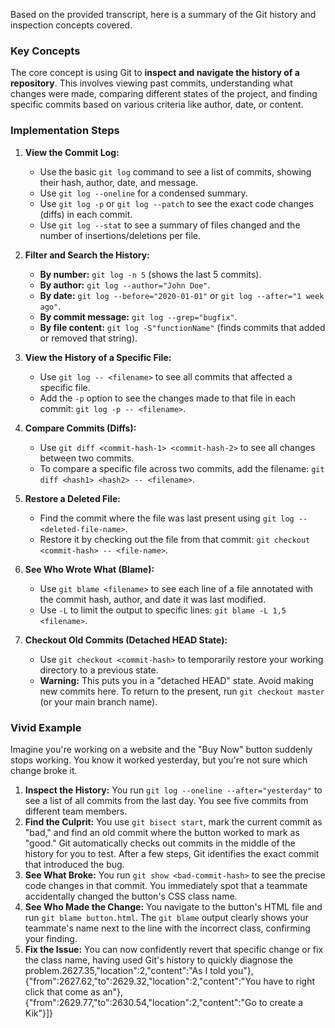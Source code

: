 Based on the provided transcript, here is a summary of the Git history and inspection concepts covered.

### Key Concepts

The core concept is using Git to **inspect and navigate the history of a repository**. This involves viewing past commits, understanding what changes were made, comparing different states of the project, and finding specific commits based on various criteria like author, date, or content.

### Implementation Steps

1.  **View the Commit Log:**
    *   Use the basic `git log` command to see a list of commits, showing their hash, author, date, and message.
    *   Use `git log --oneline` for a condensed summary.
    *   Use `git log -p` or `git log --patch` to see the exact code changes (diffs) in each commit.
    *   Use `git log --stat` to see a summary of files changed and the number of insertions/deletions per file.

2.  **Filter and Search the History:**
    *   **By number:** `git log -n 5` (shows the last 5 commits).
    *   **By author:** `git log --author="John Doe"`.
    *   **By date:** `git log --before="2020-01-01"` or `git log --after="1 week ago"`.
    *   **By commit message:** `git log --grep="bugfix"`.
    *   **By file content:** `git log -S"functionName"` (finds commits that added or removed that string).

3.  **View the History of a Specific File:**
    *   Use `git log -- <filename>` to see all commits that affected a specific file.
    *   Add the `-p` option to see the changes made to that file in each commit: `git log -p -- <filename>`.

4.  **Compare Commits (Diffs):**
    *   Use `git diff <commit-hash-1> <commit-hash-2>` to see all changes between two commits.
    *   To compare a specific file across two commits, add the filename: `git diff <hash1> <hash2> -- <filename>`.

5.  **Restore a Deleted File:**
    *   Find the commit where the file was last present using `git log -- <deleted-file-name>`.
    *   Restore it by checking out the file from that commit: `git checkout <commit-hash> -- <file-name>`.

6.  **See Who Wrote What (Blame):**
    *   Use `git blame <filename>` to see each line of a file annotated with the commit hash, author, and date it was last modified.
    *   Use `-L` to limit the output to specific lines: `git blame -L 1,5 <filename>`.

7.  **Checkout Old Commits (Detached HEAD State):**
    *   Use `git checkout <commit-hash>` to temporarily restore your working directory to a previous state.
    *   **Warning:** This puts you in a "detached HEAD" state. Avoid making new commits here. To return to the present, run `git checkout master` (or your main branch name).

### Vivid Example

Imagine you're working on a website and the "Buy Now" button suddenly stops working. You know it worked yesterday, but you're not sure which change broke it.

1.  **Inspect the History:** You run `git log --oneline --after="yesterday"` to see a list of all commits from the last day. You see five commits from different team members.
2.  **Find the Culprit:** You use `git bisect start`, mark the current commit as "bad," and find an old commit where the button worked to mark as "good." Git automatically checks out commits in the middle of the history for you to test. After a few steps, Git identifies the exact commit that introduced the bug.
3.  **See What Broke:** You run `git show <bad-commit-hash>` to see the precise code changes in that commit. You immediately spot that a teammate accidentally changed the button's CSS class name.
4.  **See Who Made the Change:** You navigate to the button's HTML file and run `git blame button.html`. The `git blame` output clearly shows your teammate's name next to the line with the incorrect class, confirming your finding.
5.  **Fix the Issue:** You can now confidently revert that specific change or fix the class name, having used Git's history to quickly diagnose the problem.2627.35,"location":2,"content":"As I told you"},{"from":2627.62,"to":2629.32,"location":2,"content":"You have to right click that come as an"},{"from":2629.77,"to":2630.54,"location":2,"content":"Go to create a Kik"}]}
